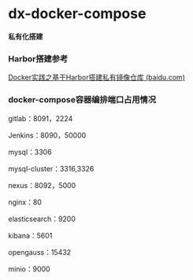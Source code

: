 # dx-docker-compose

**私有化搭建**

### Harbor搭建参考

[Docker实践之基于Harbor搭建私有镜像仓库 (baidu.com)](https://baijiahao.baidu.com/s?id=1722166923830932108)



### docker-compose容器编排端口占用情况

gitlab：8091，2224

Jenkins：8090，50000

mysql：3306

mysql-cluster：3316,3326

nexus：8092，5000

nginx：80

elasticsearch：9200

kibana：5601

opengauss：15432

minio：9000
